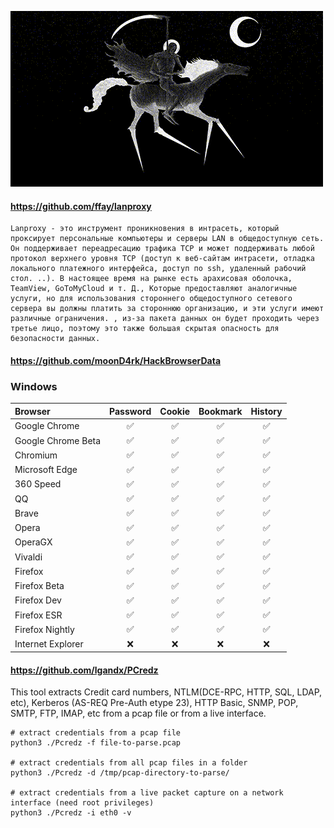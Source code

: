 ![post](post.gif)



#### https://github.com/ffay/lanproxy
````
Lanproxy - это инструмент проникновения в интрасеть, который проксирует персональные компьютеры и серверы LAN в общедоступную сеть. Он поддерживает переадресацию трафика TCP и может поддерживать любой протокол верхнего уровня TCP (доступ к веб-сайтам интрасети, отладка локального платежного интерфейса, доступ по ssh, удаленный рабочий стол. ..). В настоящее время на рынке есть арахисовая оболочка, TeamView, GoToMyCloud и т. Д., Которые предоставляют аналогичные услуги, но для использования стороннего общедоступного сетевого сервера вы должны платить за стороннюю организацию, и эти услуги имеют различные ограничения. , из-за пакета данных он будет проходить через третье лицо, поэтому это также большая скрытая опасность для безопасности данных.
````




#### https://github.com/moonD4rk/HackBrowserData

### Windows
| Browser                             | Password | Cookie | Bookmark | History |
| :---------------------------------- | :------: | :----: | :------: | :-----: |
| Google Chrome |    ✅    |   ✅   |    ✅    |    ✅    |
| Google Chrome Beta |    ✅    |   ✅   |    ✅    |    ✅    |
| Chromium |    ✅    |    ✅    |    ✅    |    ✅    |
| Microsoft Edge |    ✅    |   ✅   |    ✅    |    ✅    |
| 360 Speed |    ✅    |   ✅   |    ✅    |    ✅    |
| QQ |    ✅    |   ✅   |    ✅    |    ✅    |
| Brave |    ✅    |   ✅   |    ✅    |    ✅    |
| Opera |    ✅    |    ✅    |    ✅    |    ✅    |
| OperaGX |    ✅    |    ✅    |    ✅    |    ✅    |
| Vivaldi |    ✅    |    ✅    |    ✅    |    ✅    |
| Firefox |    ✅    |   ✅   |    ✅    |    ✅    |
| Firefox Beta |    ✅    |   ✅   |    ✅    |    ✅    |
| Firefox Dev |    ✅    |   ✅   |    ✅    |    ✅    |
| Firefox ESR |    ✅    |   ✅   |    ✅    |    ✅    |
| Firefox Nightly |    ✅    |   ✅   |    ✅    |    ✅    |
| Internet Explorer |    ❌    |   ❌   |    ❌    |    ❌    |


#### https://github.com/lgandx/PCredz

This tool extracts Credit card numbers, NTLM(DCE-RPC, HTTP, SQL, LDAP, etc), Kerberos (AS-REQ Pre-Auth etype 23), HTTP Basic, SNMP, POP, SMTP, FTP, IMAP, etc from a pcap file or from a live interface.

````
# extract credentials from a pcap file
python3 ./Pcredz -f file-to-parse.pcap

# extract credentials from all pcap files in a folder
python3 ./Pcredz -d /tmp/pcap-directory-to-parse/

# extract credentials from a live packet capture on a network interface (need root privileges)
python3 ./Pcredz -i eth0 -v

````
